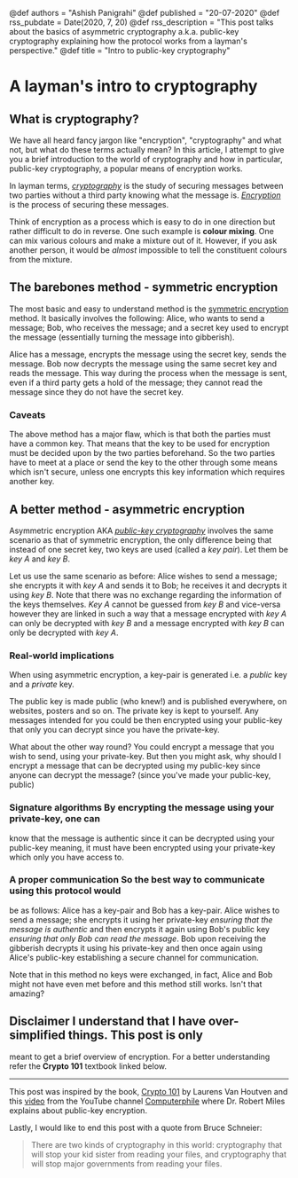 @def authors = "Ashish Panigrahi"
@def published = "20-07-2020"
@def rss_pubdate = Date(2020, 7, 20)
@def rss_description = "This post talks about the basics of asymmetric cryptography a.k.a. public-key cryptography explaining how the protocol works from a layman's perspective."
@def title = "Intro to public-key cryptography"

# A layman's intro to cryptography

## What is cryptography?
We have all heard fancy jargon like "encryption", "cryptography" and what not, but
what do these terms actually mean? In this article, I attempt to give you a brief
introduction to the world of cryptography and how in particular, public-key
cryptography, a popular means of encryption works.

In layman terms, [*cryptography*](https://en.wikipedia.org/wiki/Cryptography) is the
study of securing messages between two parties without a third party knowing what the
message is. [*Encryption*](https://en.wikipedia.org/wiki/Encryption) is the process
of securing these messages.

Think of encryption as a process which is easy to do in one direction but rather
difficult to do in reverse. One such example is **colour mixing**. One can mix
various colours and make a mixture out of it. However, if you ask another person, it
would be *almost* impossible to tell the constituent colours from the mixture.

## The barebones method - symmetric encryption
The most basic and easy to understand method is the [symmetric
encryption](https://en.wikipedia.org/wiki/Symmetric-key_algorithm) method. It
basically involves the following: Alice, who wants to send a message; Bob, who
receives the message; and a secret key used to encrypt the message (essentially
turning the message into gibberish).

Alice has a message, encrypts the message using the secret key, sends the message.
Bob now decrypts the message using the same secret key and reads the message. This
way during the process when the message is sent, even if a third party gets a hold of
the message; they cannot read the message since they do not have the secret key.

### Caveats
The above method has a major flaw, which is that both the parties must have a common
key. That means that the key to be used for encryption must be decided upon by the
two parties beforehand. So the two parties have to meet at a place or send the key to
the other through some means which isn't secure, unless one encrypts this key
information which requires another key.

## A better method - asymmetric encryption
Asymmetric encryption AKA [*public-key
cryptography*](https://en.wikipedia.org/wiki/Public-key_cryptography) involves the
same scenario as that of symmetric encryption, the only difference being that instead
of one secret key, two keys are used (called a *key pair*). Let them be *key A* and
*key B*.

Let us use the same scenario as before: Alice wishes to send a message; she encrypts
it with *key A* and sends it to Bob; he receives it and decrypts it using *key B*.
Note that there was no exchange regarding the information of the keys themselves.
*Key A* cannot be guessed from *key B* and vice-versa however they are linked in such
a way that a message encrypted with *key A* can only be decrypted with *key B* and a
message encrypted with *key B* can only be decrypted with *key A*.

### Real-world implications
When using asymmetric encryption, a key-pair is generated i.e. a *public* key and a
*private* key.

The public key is made public (who knew!) and is published everywhere, on websites,
posters and so on. The private key is kept to yourself. Any messages intended for you
could be then encrypted using your public-key that only you can decrypt since you
have the private-key.

What about the other way round? You could encrypt a message that you wish to send,
using your private-key. But then you might ask, why should I encrypt a message that
can be decrypted using my public-key since anyone can decrypt the message? (since
you've made your public-key, public)

### Signature algorithms By encrypting the message using your private-key, one can
know that the message is authentic since it can be decrypted using your public-key
meaning, it must have been encrypted using your private-key which only you have
access to.

### A proper communication So the best way to communicate using this protocol would
be as follows: Alice has a key-pair and Bob has a key-pair. Alice wishes to send a
message; she encrypts it using her private-key *ensuring that the message is
authentic* and then encrypts it again using Bob's public key *ensuring that only Bob
can read the message*. Bob upon receiving the gibberish decrypts it using his
private-key and then once again using Alice's public-key establishing a secure
channel for communication.

Note that in this method no keys were exchanged, in fact, Alice and Bob might not
have even met before and this method still works. Isn't that amazing?

## Disclaimer I understand that I have over-simplified things. This post is only
meant to get a brief overview of encryption. For a better understanding refer the
**Crypto 101** textbook linked below.

___

This post was inspired by the book, [Crypto 101](https://www.crypto101.io) by Laurens
Van Houtven and this [video](https://www.youtube.com/watch?v=GSIDS_lvRv4) from the
YouTube channel [Computerphile](https://www.youtube.com/user/Computerphile) where Dr.
Robert Miles explains about public-key encryption.

Lastly, I would like to end this post with a quote from Bruce Schneier:

> There are two kinds of cryptography in this world: cryptography that will stop your kid sister from reading your files, and cryptography that will stop major governments from reading your files.
